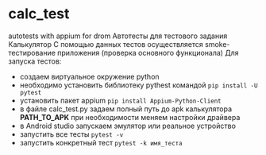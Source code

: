 # calc_test
autotests with appium for drom
Автотесты для тестового задания Калькулятор
С помощью данных тестов осуществляется smoke-тестирование приложения (проверка основного функционала)
Для запуска тестов:

- создаем виртуальное окружение python
- необходимо установить библиотеку pythest командой `pip install -U pytest`
- установить пакет appium `pip install Appium-Python-Client`
- в файле calc_test.py задаем полный путь до apk калькулятора **PATH_TO_APK** при необходимости меняем настройки драйвера
- в Android studio запускаем эмулятор или реальное устройство
- запустить все тесты `pytest -v`
- запустить конкретный тест `pytest -k имя_теста`

